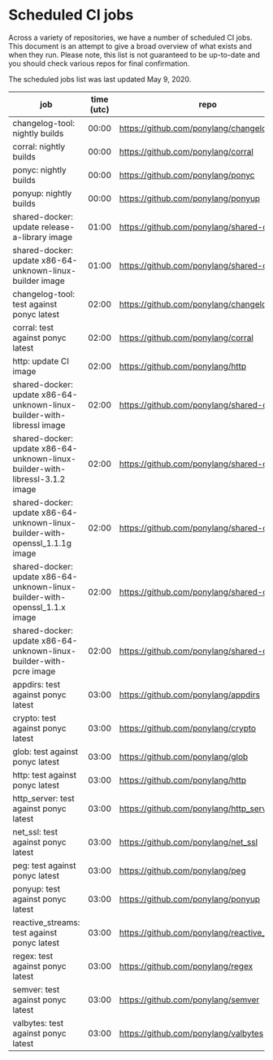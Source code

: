 # Scheduled CI jobs

Across a variety of repositories, we have a number of scheduled CI jobs. This document is an attempt to give a broad overview of what exists and when they run. Please note, this list is not guaranteed to be up-to-date and you should check various repos for final confirmation.

The scheduled jobs list was last updated May 9, 2020.

| job | time (utc) | repo |
| --- | --- | --- |
| changelog-tool: nightly builds | 00:00 | https://github.com/ponylang/changelog-tool |
| corral: nightly builds | 00:00 | https://github.com/ponylang/corral |
| ponyc: nightly builds | 00:00 | https://github.com/ponylang/ponyc |
| ponyup: nightly builds | 00:00 | https://github.com/ponylang/ponyup |
| shared-docker: update release-a-library image | 01:00 | https://github.com/ponylang/shared-docker |
| shared-docker: update x86-64-unknown-linux-builder image | 01:00 | https://github.com/ponylang/shared-docker |
| changelog-tool: test against ponyc latest | 02:00 | https://github.com/ponylang/changelog-tool |
| corral: test against ponyc latest | 02:00 | https://github.com/ponylang/corral |
| http: update CI image | 02:00 | https://github.com/ponylang/http |
| shared-docker: update x86-64-unknown-linux-builder-with-libressl image | 02:00 | https://github.com/ponylang/shared-docker |
| shared-docker: update x86-64-unknown-linux-builder-with-libressl-3.1.2 image | 02:00 | https://github.com/ponylang/shared-docker |
| shared-docker: update x86-64-unknown-linux-builder-with-openssl_1.1.1g image | 02:00 | https://github.com/ponylang/shared-docker |
| shared-docker: update x86-64-unknown-linux-builder-with-openssl_1.1.x image | 02:00 | https://github.com/ponylang/shared-docker |
| shared-docker: update x86-64-unknown-linux-builder-with-pcre image | 02:00 | https://github.com/ponylang/shared-docker |
| appdirs: test against ponyc latest | 03:00 | https://github.com/ponylang/appdirs |
| crypto: test against ponyc latest | 03:00 | https://github.com/ponylang/crypto |
| glob: test against ponyc latest | 03:00 | https://github.com/ponylang/glob |
| http: test against ponyc latest | 03:00 | https://github.com/ponylang/http |
| http_server: test against ponyc latest | 03:00 | https://github.com/ponylang/http_server |
| net_ssl: test against ponyc latest | 03:00 | https://github.com/ponylang/net_ssl |
| peg: test against ponyc latest | 03:00 | https://github.com/ponylang/peg |
| ponyup: test against ponyc latest | 03:00 | https://github.com/ponylang/ponyup |
| reactive_streams: test against ponyc latest | 03:00 | https://github.com/ponylang/reactive_streams |
| regex: test against ponyc latest | 03:00 | https://github.com/ponylang/regex |
| semver: test against ponyc latest | 03:00 | https://github.com/ponylang/semver |
| valbytes: test against ponyc latest | 03:00 | https://github.com/ponylang/valbytes |
